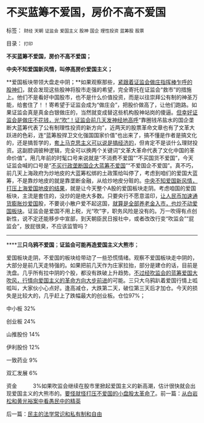 # 不买蓝筹不爱国，房价不高不爱国

标签： `财经` `天朝` `证监会` `爱国主义` `股神` `国企` `理性投资` `蓝筹股` `股票` 

目录： `打印`

**不买蓝筹不爱国，房价不高不爱国；**

**中央不知爱国新风情，叫停高房价爱国主义；**

**爱国板块带领大盘走中阴；**如果观察那些，[紧跟着证监会做庄指挥棒乍呼的股神们](../../../2007/8/30/谁是中国股市最大的庄家.md)，就会发现这些股神将股市走强的希望，完全寄托在证监会“救市”的措施上。他们不是看好中国股市，也不是什么价值投资，而是以往崇拜公有制的神圣万能，给套住了！！寄希望于证监会成为“做庄会”，把股价做高了，让他们跑路。如果证监会真是真金白银做庄的，当然就变成替这些机构股神站岗的傻逼。[但幸好证监会是做庄不花钱，光“吹”！](../../../2012/2/15/证监会只需做好三年小事，谈忽悠创新“重监管，轻审批”.md)[证监会前几天发神经地高呼](../../../2012/1/13/证监会把股票当债券，打压导致大熊市；.md)“靠圈钱吊盐水的国企垄断大蓝筹代表了公有制理性投资的新方向”，近两天的股票革命文章也有了文革大跃进的色彩，连“蓝筹股捍卫文化强国国家价值”也出来了，搞不懂是作者是搞文化的，还是搞哲学的，[套上马克思主义可以说是搞经济的](../../../2009/8/1/放弃国企垄断去特权，让民企对税收作出贡献.md)，但肯定不是谈什么理财投资。这副腔调彼种逻辑，完全可以换两个关键词“文革大革命代表了文化中国的革命价值”。用几年前的时髦口号来说就是“不消费不爱国”“不买国货不爱国”，今天证监会喊的口号是“[不买行政垄断国企大蓝筹不爱国](../../../2012/1/11/打新是“圈钱政策”食利者，利益归于金融垄断机构；.md)”“不爱国企不爱国”。真不巧，前几天上海政府为炒地皮的大蓝筹松绑的土政策给叫停了，考虑到咱们的爱国大蓝筹，不是靠炒地皮的就是靠垄断金融，从给炒地皮分赃的。[中央不知爱国新风情，打压上海爱国地皮的结果](../../../2009/7/2/构成高房价的游戏规则没有任何变化.md)，就是让今天整个A股的爱国板块走阴。考虑咱国的爱国板块，主流是套住的，没炒的是绝大多数。只要央行不愿意滥印，[让人民币加速通货膨胀炒爱国](../../../2011/12/8/信仰催眠的力量：加倍滥发钞票！.md)股，不要说小散户爱不起这国，[就算是全部养老金入市，也炒不动爱国板块](../../../2012/2/1/只有剥离政府信用，养老金才能保值增值.md)。证监会是爱国不用上税，光“吹”字，职务风险是没有的。万一吹得有点创新性，说不定还能移步中宣部，到天朝臣民日报社中，或者改改行变“吹监会”“屁监会”，放屁很臭，不应该监管吗？

****

******三只乌鸦不爱国**；**证监会可能再造爱国主义大熊市**；



爱国板块走阴，不爱国的板块给带动了一些恐慌情绪。观察不爱国板块走中阴的，大部分是前几天走特强的。如果把前几天作为庄家拉抬，部分是建仓的话，目前是洗盘。几乎所有拉中阴的个股，都没有跌破上升趋势。[不过经吹监会的蓝筹爱国大吹风，行情向爱国主义的革命方向大步前进](../../../2012/1/5/证监会政策过度令A股熊遍全球.md)的可能。三只大乌鸦趴着爱国行情上呱呱叫，大家伙小心点好。逢高减仓，大跌第二天，破位第三天后才加仓。今天的损失是比较大的，几乎赶上了跌幅最大的创业板。仓位97%；

中小板 32%

创业板 24%

山推股份 14%

伊利股份 12%

一致药业 9%

双汇发展 6%

资金　　　3%如果吹监会继续在股市里掀起爱国主义的新高潮，估计很快就会出现爱国主义的大熊市的。[要怪就怪打压不爱国的小盘股太革命了](../../../2012/1/18/解除对小盘股的歧视性打压，A股牛市将不惧IPO.md)。前一篇：[从白岩松和黄光裕案中看愚民中的精英](../../../2012/2/29/从白岩松和黄光裕案中看愚民中的精英.md)

后一篇：[民主的法学常识和私有制和自由](../../../2012/3/1/民主的法学常识和私有制和自由.md)